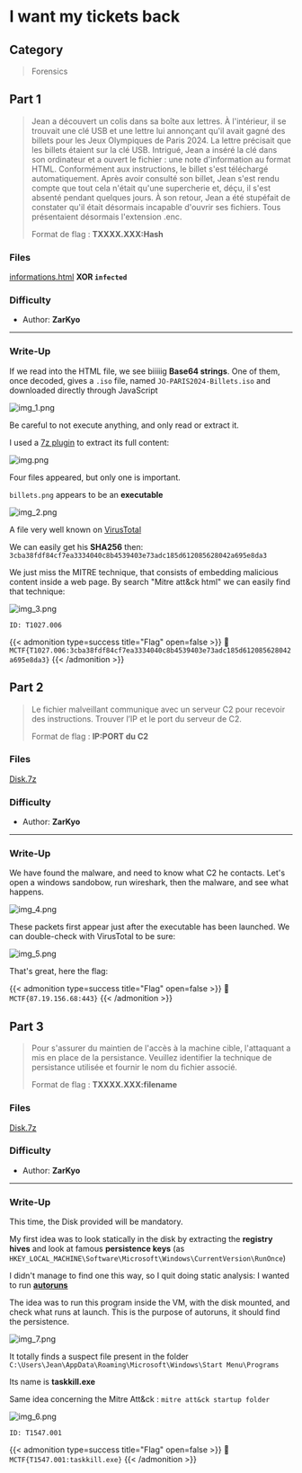 # I want my tickets back


## Category

> Forensics

## Part 1

> Jean a découvert un colis dans sa boîte aux lettres. À l'intérieur, il se trouvait une clé USB et une lettre lui annonçant qu'il avait gagné des billets pour les Jeux Olympiques de Paris 2024. La lettre précisait que les billets étaient sur la clé USB. Intrigué, Jean a inséré la clé dans son ordinateur et a ouvert le fichier : une note d'information au format HTML. Conformément aux instructions, le billet s'est téléchargé automatiquement. Après avoir consulté son billet, Jean s'est rendu compte que tout cela n'était qu'une supercherie et, déçu, il s'est absenté pendant quelques jours. À son retour, Jean a été stupéfait de constater qu'il était désormais incapable d'ouvrir ses fichiers. Tous présentaient désormais l'extension .enc.
>
> Format de flag : **TXXXX.XXX:Hash**

### Files

[informations.html](informations.html) **XOR ``infected``**

### Difficulty

- Author: **ZarKyo**
---

### Write-Up

If we read into the HTML file, we see biiiiig **Base64 strings**. One of them, once decoded, gives a ``.iso`` file, named ``JO-PARIS2024-Billets.iso`` and downloaded directly through JavaScript

![img_1.png](img_1.png)

Be careful to not execute anything, and only read or extract it.

I used a [7z plugin](https://www.tc4shell.com/en/7zip/iso7z/) to extract its full content:

![img.png](img.png)

Four files appeared, but only one is important. 

``billets.png`` appears to be an **executable**

![img_2.png](img_2.png)

A file very well known on [VirusTotal](https://www.virustotal.com/gui/file/3cba38fdf84cf7ea3334040c8b4539403e73adc185d612085628042a695e8da3)

We can easily get his **SHA256** then: ``3cba38fdf84cf7ea3334040c8b4539403e73adc185d612085628042a695e8da3``

We just miss the MITRE technique, that consists of embedding malicious content inside a web page. By search "Mitre att&ck html" we can easily find that technique:

![img_3.png](img_3.png)

``
ID: T1027.006
``

{{< admonition type=success title="Flag" open=false >}}
:triangular_flag_on_post: `MCTF{T1027.006:3cba38fdf84cf7ea3334040c8b4539403e73adc185d612085628042a695e8da3}`
{{< /admonition >}}

## Part 2

>Le fichier malveillant communique avec un serveur C2 pour recevoir des instructions. Trouver l’IP et le port du serveur de C2. 
> 
> Format de flag : **IP:PORT du C2**

### Files

[Disk.7z]()

### Difficulty

- Author: **ZarKyo**
---

### Write-Up

We have found the malware, and need to know what C2 he contacts. Let's open a windows sandobow, run wireshark, then the malware, and see what happens.

![img_4.png](img_4.png)

These packets first appear just after the executable has been launched. We can double-check with VirusTotal to be sure:

![img_5.png](img_5.png)

That's great, here the flag:

{{< admonition type=success title="Flag" open=false >}}
:triangular_flag_on_post: `MCTF{87.19.156.68:443}`
{{< /admonition >}}

## Part 3

> Pour s'assurer du maintien de l'accès à la machine cible, l'attaquant a mis en place de la persistance. Veuillez identifier la technique de persistance utilisée et fournir le nom du fichier associé.
>
> Format de flag : **TXXXX.XXX:filename**

### Files

[Disk.7z]()

### Difficulty

- Author: **ZarKyo**
---

### Write-Up

This time, the Disk provided will be mandatory.

My first idea was to look statically in the disk by extracting the **registry hives** and look at famous **persistence keys** (as ``HKEY_LOCAL_MACHINE\Software\Microsoft\Windows\CurrentVersion\RunOnce``)

I didn't manage to find one this way, so I quit doing static analysis: I wanted to run [**autoruns**](https://learn.microsoft.com/fr-fr/sysinternals/downloads/autoruns)

The idea was to run this program inside the VM, with the disk mounted, and check what runs at launch. This is the purpose of autoruns, it should find the persistence.

![img_7.png](img_7.png)

It totally finds a suspect file present in the folder ``C:\Users\Jean\AppData\Roaming\Microsoft\Windows\Start Menu\Programs``

Its name is **taskkill.exe**

Same idea concerning the Mitre Att&ck : ``mitre att&ck startup folder``

![img_6.png](img_6.png)

``
ID: T1547.001
``

{{< admonition type=success title="Flag" open=false >}}
:triangular_flag_on_post: `MCTF{T1547.001:taskkill.exe}`
{{< /admonition >}}
